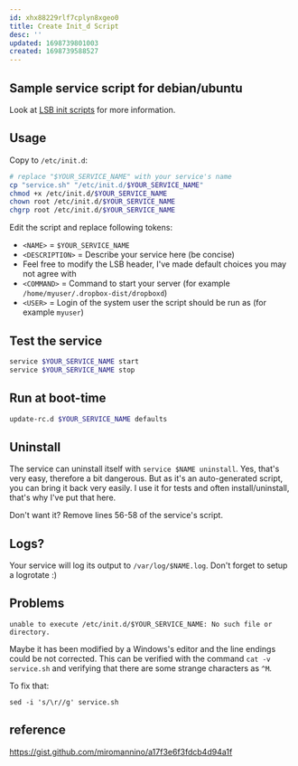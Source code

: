 ```yaml
---
id: xhx88229rlf7cplyn8xgeo0
title: Create Init_d Script
desc: ''
updated: 1698739801003
created: 1698739588527
---
```

## Sample service script for debian/ubuntu

Look at [LSB init scripts](http://wiki.debian.org/LSBInitScripts) for more information.

## Usage

Copy to `/etc/init.d`:

```sh
# replace "$YOUR_SERVICE_NAME" with your service's name
cp "service.sh" "/etc/init.d/$YOUR_SERVICE_NAME"
chmod +x /etc/init.d/$YOUR_SERVICE_NAME
chown root /etc/init.d/$YOUR_SERVICE_NAME
chgrp root /etc/init.d/$YOUR_SERVICE_NAME
```

Edit the script and replace following tokens:

* `<NAME>` = `$YOUR_SERVICE_NAME`
* `<DESCRIPTION>` = Describe your service here (be concise)
* Feel free to modify the LSB header, I've made default choices you may not agree with
* `<COMMAND>` = Command to start your server (for example `/home/myuser/.dropbox-dist/dropboxd`)
* `<USER>` = Login of the system user the script should be run as (for example `myuser`)

## Test the service

```sh
service $YOUR_SERVICE_NAME start
service $YOUR_SERVICE_NAME stop
```

## Run at boot-time

```sh
update-rc.d $YOUR_SERVICE_NAME defaults
```

## Uninstall

The service can uninstall itself with `service $NAME uninstall`. Yes, that's very easy, therefore a bit dangerous. But as it's an auto-generated script, you can bring it back very easily. I use it for tests and often install/uninstall, that's why I've put that here.

Don't want it? Remove lines 56-58 of the service's script.

## Logs?

Your service will log its output to `/var/log/$NAME.log`. Don't forget to setup a logrotate :)

## Problems

```unable to execute /etc/init.d/$YOUR_SERVICE_NAME: No such file or directory.```

Maybe it has been modified by a Windows's editor and the line endings could be not corrected. 
This can be verified with the command ```cat -v service.sh``` and verifying that there are some strange characters as ``^M``.

To fix that:

```sed -i 's/\r//g' service.sh```

## reference

<https://gist.github.com/miromannino/a17f3e6f3fdcb4d94a1f>

